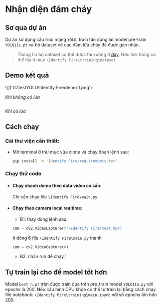 # Nhận diện đám cháy

## Sơ qua dự án

Dự án sử dụng cấu trúc mạng `YOLO`, train tận dụng lại model pre-train `YOLO11s.pt` và bộ dataset về các đám lửa cháy đã được gán nhãn.

> Thông tin bộ dataset có thể được tải xuống ở [đây](https://www.mediafire.com/file/plf3h32g8q1tyik/firedata.zip/file). Nếu link hỏng có thể lấy ở mục `\Identify Fire\training\dataset`


## Demo kết quả
![]('G:\testYOLO\Identify Fire\demo 1.png')

*Khi không có lửa*

![]()

*Khi có lửa*
## Cách chạy

### Cài thư viện cần thiết:
- Mở terminal ở thư mục vừa clone và chạy đoạn lệnh sau:

    ``` bash
    pip install -r 'Identify Fire/requirements.txt' 
    ```

### Chạy thử code

- #### Chạy nhanh demo theo data video có sẳn:

    Chỉ cần chạy file  `\Identify Fire\main.py`

- #### Chạy theo camera local realtime:

  - B1: thay dòng lệnh sau 
  ```python
  cam = cv2.VideoCapture(r'\Identify Fire\test.mp4)
  ``` 
  ở dòng 6 file `\Identify Fire\main.py` thành
  ``` python
  cam = cv2.VideoCapture(0)
  ```

  - B2: nhấn run để chạy.'

## Tự train lại cho để model tốt hơn 

Model `best n.pt` trên được train dựa trên pre_train model `YOLO11n.py` với epochs là 200. Nếu cấu hình CPU khỏe có thể tự train lại bằng cách chạy file notebook: `\Identify Fire\training\main.ipynb` với số epochs lớn hơn 200. 